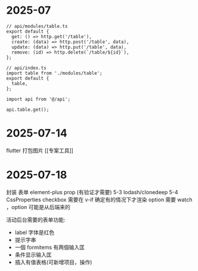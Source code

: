 # 2025-07
```
// api/modules/table.ts
export default {
  get: () => http.get('/table'),
  create: (data) => http.post('/table', data),
  update: (data) => http.put('/table', data),
  remove: (id) => http.delete(`/table/${id}`),
};
```


```
// api/index.ts
import table from './modules/table';
export default {
  table,
};
```

```
import api from '@/api';

api.table.get(); 
```

# 2025-07-14
flutter 打包图片 [[专案工具]]

# 2025-07-18
封装 表单 
element-plus prop (有验证才需要)
5-3  lodash/clonedeep
5-4  CssProperties
	checkbox 需要在 v-if 确定有的情况下才渲染
	option 需要 watch ，option 可能是从后端来的

活动后台需要的表单功能:
- label 字体是红色
- 提示字串
- 一個 formitems 有两個输入匡
- 条件显示输入匡
- 插入有值表格(可新增项目，操作)

